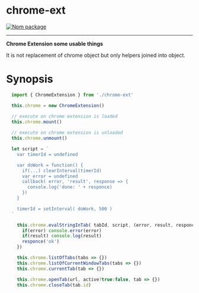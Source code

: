 # chrome-ext

[![Npm package](https://img.shields.io/npm/v/chrome-ext.svg?style=flat)](https://npmjs.com/package/chrome-ext)

***

**Chrome Extension some usable things**

It is not replacement of chrome object but only helpers joined into object.

# Synopsis

``` javascript
  import { ChromeExtension } from './chrome-ext'

  this.chrome = new ChromeExtension()

  // execute on chrome extension is loaded
  this.chrome.mount()
  
  // execute on chrome extension is unloaded
  this.chrome.unmount()

  let script = `
    var timerId = undefined

    var doWork = function() {
      if(...) clearInterval(timerId)
      var error = undefined
      callback( error, 'result', response => {
        console.log('done: ' + responce)
      })
    }

    timerId = setInterval( doWork, 500 )
  `

    this.chrome.evalStringInTab( tabId, script, (error, result, responce) => {
      if(error) console.error(error)
      if(result) console.log(result)
      responce('ok')
    })

    this.chrome.listOfTabs(tabs => {})
    this.chrome.listOfCurrentWindowTabs(tabs => {})
    this.chrome.currentTab(tab => {})

    this.chrome.openTab(url, active?true:false, tab => {})
    this.chrome.closeTab(tab.id)

```
